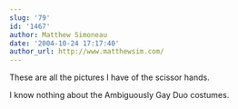 ```yaml
---
slug: '79'
id: '1467'
author: Matthew Simoneau
date: '2004-10-24 17:17:40'
author_url: http://www.matthewsim.com/
---
```

These are all the pictures I have of the scissor hands.

I know nothing about the Ambiguously Gay Duo costumes.
